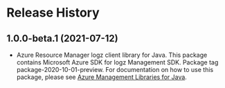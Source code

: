 # Release History

## 1.0.0-beta.1 (2021-07-12)

- Azure Resource Manager logz client library for Java. This package contains Microsoft Azure SDK for logz Management SDK.  Package tag package-2020-10-01-preview. For documentation on how to use this package, please see [Azure Management Libraries for Java](https://aka.ms/azsdk/java/mgmt).
